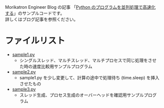 Morikatron Engineer Blog の記事 「[Python のプログラムを並列処理で高速化する](公開されたURLを貼り付ける)」のサンプルコードです。  
詳しくはブログ記事を参照ください。

# ファイルリスト
* [sample1.py](sample1.py)
  * シングルスレッド、マルチスレッド、マルチプロセスで同じ処理をさせた時の速度比較用サンプルプログラム
* [sample2.py](sample2.py)
  * sample1.py を少し変更して、計算の途中で処理待ち (time.sleep) を挿入させたもの
* [sample3.py](sample3.py)
  * スレッド生成、プロセス生成のオーバーヘッドを確認用サンプルプログラム